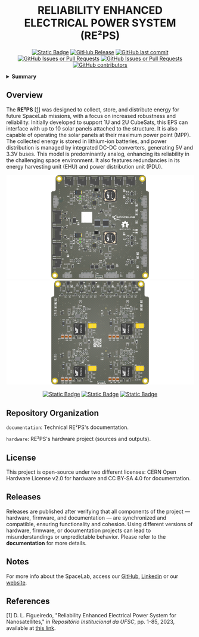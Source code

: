 <h1 align="center">
	RELIABILITY ENHANCED ELECTRICAL POWER SYSTEM (RE²PS)
	<br>
</h1>

<p align="center">
    <a href="https://github.com/spacelab-ufsc/spacelab#versioning"><img alt="Static Badge" src="https://img.shields.io/badge/status-in_development-red"></a>
    <a href="https://github.com/spacelab-ufsc/eps-re/releases"><img alt="GitHub Release" src="https://img.shields.io/github/v/release/spacelab-ufsc/eps-re"></a>
    <a href="https://github.com/spacelab-ufsc/eps-re/commits/master"><img alt="GitHub last commit" src="https://img.shields.io/github/last-commit/spacelab-ufsc/eps-re"></a>
    <a href="https://github.com/spacelab-ufsc/eps-re/issues"><img alt="GitHub Issues or Pull Requests" src="https://img.shields.io/github/issues/spacelab-ufsc/eps-re"></a>
    <a href="https://github.com/spacelab-ufsc/eps-re/pulls"><img alt="GitHub Issues or Pull Requests" src="https://img.shields.io/github/issues-pr/spacelab-ufsc/eps-re"></a>
    <a href="https://github.com/spacelab-ufsc/eps-re/graphs/contributors"><img alt="GitHub contributors" src="https://img.shields.io/github/contributors/spacelab-ufsc/eps-re"></a>
</p>

<details>
    <summary><b>Summary</b></summary>
    <ol>
        <li>
            <a href="#overview">Overview</a>
        </li>
        <li>
            <a href="#repository-organization">Repository Organization</a>
        </li>
        <li>
            <a href="#license">License</a>
        </li>
        <li>
            <a href="#releases">Releases</a>
        </li>
        <li>
            <a href="#notes">Notes</a>
        </li>
        <li>
            <a href="#references">References</a>
        </li>
    </ol>
</details>

## Overview
The **RE²PS** [[1]](#1) was designed to collect, store, and distribute energy for future SpaceLab missions, with a focus on increased robustness and reliability. Initially developed to support 1U and 2U CubeSats, this EPS can interface with up to 10 solar panels attached to the structure. It is also capable of operating the solar panels at their maximum power point (MPP). The collected energy is stored in lithium-ion batteries, and power distribution is managed by integrated DC-DC converters, generating 5V and 3.3V buses. This model is predominantly analog, enhancing its reliability in the challenging space environment. It also features redundancies in its energy harvesting unit (EHU) and power distribution unit (PDU).

<p align="center">
    <img src="https://github.com/spacelab-ufsc/eps-re/blob/master/figs/top.png"><img src="https://github.com/spacelab-ufsc/eps-re/blob/master/figs/bottom.png">
</p>

<p align="center">
    <a href="https://github.com/spacelab-ufsc/eps-re/issues/new?labels=bug"><img alt="Static Badge" src="https://img.shields.io/badge/Report_a_bug-red"></a>
    <a href="https://github.com/spacelab-ufsc/eps-re/issues/new?labels=enhancement"><img alt="Static Badge" src="https://img.shields.io/badge/Request_a_feature-yellow"></a>
    <a href="https://github.com/spacelab-ufsc/eps-re/issues/new?labels=question,help+wanted"><img alt="Static Badge" src="https://img.shields.io/badge/Request_more_information_or_help-green"></a>
</p>

## Repository Organization
`documentation`: Technical RE²PS's documentation.

`hardware`: RE²PS's hardware project (sources and outputs).

## License
This project is open-source under two different licenses: CERN Open Hardware License v2.0 for hardware and CC BY-SA 4.0 for documentation.

## Releases

Releases are published after verifying that all components of the project — hardware, firmware, and documentation — are synchronized and compatible, ensuring functionality and cohesion. Using different versions of hardware, firmware, or documentation projects can lead to misunderstandings or unpredictable behavior. Please refer to the **documentation** for more details.

## Notes
For more info about the SpaceLab, access our [GitHub](https://github.com/spacelab-ufsc/spacelab), [Linkedin](https://br.linkedin.com/company/spacelab-ufsc) or our [website](https://spacelab.ufsc.br/en/home/).

## References
<a id="1">[1]</a> D. L. Figueiredo, "Reliability Enhanced Electrical Power System for Nanosatellites," in <i>Repositório Institucional da UFSC</i>, pp. 1-85, 2023, available at <a href="https://repositorio.ufsc.br/bitstream/handle/123456789/247559/PEEL2103-D.pdf?sequence=1&isAllowed=y"> this link</a>.
